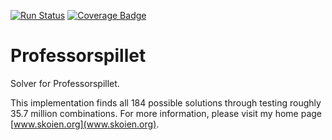 [![Run Status](https://api.shippable.com/projects/5ce2e8d01f6d1300073aa4d6/badge?branch=master)]()
[![Coverage Badge](https://api.shippable.com/projects/5ce2e8d01f6d1300073aa4d6/coverageBadge?branch=master)]()

# Professorspillet
Solver for Professorspillet.

This implementation finds all 184 possible solutions through testing roughly 35.7 million combinations.
For more information, please visit my home page [www.skoien.org](www.skoien.org).
